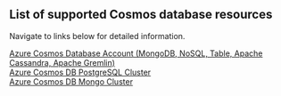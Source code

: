 


## List of supported Cosmos database resources
Navigate to links below for detailed information.

[Azure Cosmos Database Account (MongoDB, NoSQL, Table, Apache Cassandra, Apache Gremlin)](./Managed_Cosmos_Database_Account/)  
[Azure Cosmos DB PostgreSQL Cluster](./Managed_Cosmos_DB_PostgreSQL/)  
[Azure Cosmos DB Mongo Cluster](./Managed_Cosmos_DB_MongoDB_Cluster/)  